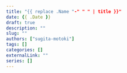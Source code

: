 ```yaml
---
title: "{{ replace .Name "-" " " | title }}"
date: {{ .Date }}
draft: true
description: ""
slug: ""
authors: ["sugita-motoki"]
tags: []
categories: []
externalLink: ""
series: []
---
```


